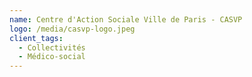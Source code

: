 ```yaml
---
name: Centre d'Action Sociale Ville de Paris - CASVP
logo: /media/casvp-logo.jpeg
client_tags:
  - Collectivités
  - Médico-social
---
```

